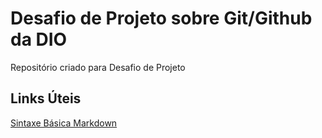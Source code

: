 # Desafio de Projeto sobre Git/Github da DIO
Repositório criado para Desafio de Projeto

## Links Úteis
[Sintaxe Básica Markdown](https://www.markdownguide.org/basic-syntax/)
